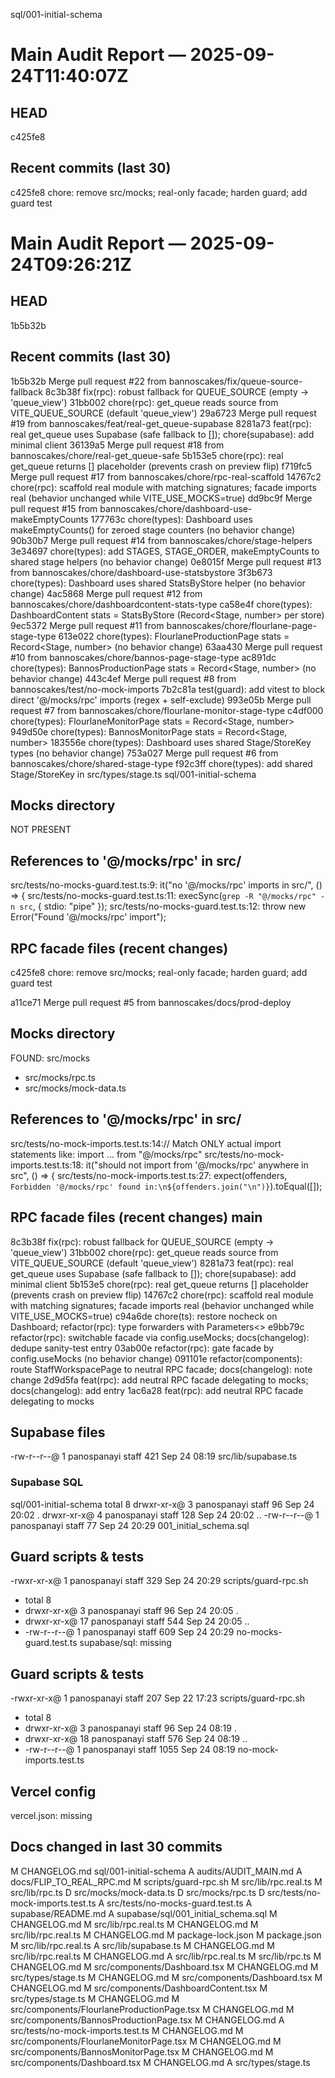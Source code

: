  sql/001-initial-schema
# Main Audit Report — 2025-09-24T11:40:07Z

## HEAD
c425fe8

## Recent commits (last 30)
c425fe8 chore: remove src/mocks; real-only facade; harden guard; add guard test
# Main Audit Report — 2025-09-24T09:26:21Z

## HEAD
1b5b32b

## Recent commits (last 30)
1b5b32b Merge pull request #22 from bannoscakes/fix/queue-source-fallback
8c3b38f fix(rpc): robust fallback for QUEUE_SOURCE (empty → 'queue_view')
31bb002 chore(rpc): get_queue reads source from VITE_QUEUE_SOURCE (default 'queue_view')
29a6723 Merge pull request #19 from bannoscakes/feat/real-get_queue-supabase
8281a73 feat(rpc): real get_queue uses Supabase (safe fallback to []); chore(supabase): add minimal client
36139a5 Merge pull request #18 from bannoscakes/chore/real-get_queue-safe
5b153e5 chore(rpc): real get_queue returns [] placeholder (prevents crash on preview flip)
f719fc5 Merge pull request #17 from bannoscakes/chore/rpc-real-scaffold
14767c2 chore(rpc): scaffold real module with matching signatures; facade imports real (behavior unchanged while VITE_USE_MOCKS=true)
dd9bc9f Merge pull request #15 from bannoscakes/chore/dashboard-use-makeEmptyCounts
177763c chore(types): Dashboard uses makeEmptyCounts() for zeroed stage counters (no behavior change)
90b30b7 Merge pull request #14 from bannoscakes/chore/stage-helpers
3e34697 chore(types): add STAGES, STAGE_ORDER, makeEmptyCounts to shared stage helpers (no behavior change)
0e8015f Merge pull request #13 from bannoscakes/chore/dashboard-use-statsbystore
3f3b673 chore(types): Dashboard uses shared StatsByStore helper (no behavior change)
4ac5868 Merge pull request #12 from bannoscakes/chore/dashboardcontent-stats-type
ca58e4f chore(types): DashboardContent stats = StatsByStore (Record<Stage, number> per store)
9ec5372 Merge pull request #11 from bannoscakes/chore/flourlane-page-stage-type
613e022 chore(types): FlourlaneProductionPage stats = Record<Stage, number> (no behavior change)
63aa430 Merge pull request #10 from bannoscakes/chore/bannos-page-stage-type
ac891dc chore(types): BannosProductionPage stats = Record<Stage, number> (no behavior change)
443c4ef Merge pull request #8 from bannoscakes/test/no-mock-imports
7b2c81a test(guard): add vitest to block direct '@/mocks/rpc' imports (regex + self-exclude)
993e05b Merge pull request #7 from bannoscakes/chore/flourlane-monitor-stage-type
c4df000 chore(types): FlourlaneMonitorPage stats = Record<Stage, number>
949d50e chore(types): BannosMonitorPage stats = Record<Stage, number>
183556e chore(types): Dashboard uses shared Stage/StoreKey types (no behavior change)
753a027 Merge pull request #6 from bannoscakes/chore/shared-stage-type
f92c3ff chore(types): add shared Stage/StoreKey in src/types/stage.ts
sql/001-initial-schema

## Mocks directory
NOT PRESENT

## References to '@/mocks/rpc' in src/
src/tests/no-mocks-guard.test.ts:9:  it("no '@/mocks/rpc' imports in src/", () => {
src/tests/no-mocks-guard.test.ts:11:      execSync(`grep -R "@/mocks/rpc" -n src`, { stdio: "pipe" });
src/tests/no-mocks-guard.test.ts:12:      throw new Error("Found '@/mocks/rpc' import");

## RPC facade files (recent changes)
c425fe8 chore: remove src/mocks; real-only facade; harden guard; add guard test

a11ce71 Merge pull request #5 from bannoscakes/docs/prod-deploy

## Mocks directory
FOUND: src/mocks
 - src/mocks/rpc.ts
 - src/mocks/mock-data.ts

## References to '@/mocks/rpc' in src/
src/tests/no-mock-imports.test.ts:14:// Match ONLY actual import statements like: import ... from "@/mocks/rpc"
src/tests/no-mock-imports.test.ts:18:  it("should not import from '@/mocks/rpc' anywhere in src", () => {
src/tests/no-mock-imports.test.ts:27:    expect(offenders, `Forbidden '@/mocks/rpc' found in:\n${offenders.join("\n")}`).toEqual([]);

## RPC facade files (recent changes) main
8c3b38f fix(rpc): robust fallback for QUEUE_SOURCE (empty → 'queue_view')
31bb002 chore(rpc): get_queue reads source from VITE_QUEUE_SOURCE (default 'queue_view')
8281a73 feat(rpc): real get_queue uses Supabase (safe fallback to []); chore(supabase): add minimal client
5b153e5 chore(rpc): real get_queue returns [] placeholder (prevents crash on preview flip)
14767c2 chore(rpc): scaffold real module with matching signatures; facade imports real (behavior unchanged while VITE_USE_MOCKS=true)
c94a6de chore(ts): restore nocheck on Dashboard; refactor(rpc): type forwarders with Parameters<>
e9bb79c refactor(rpc): switchable facade via config.useMocks; docs(changelog): dedupe sanity-test entry
03ab00e refactor(rpc): gate facade by config.useMocks (no behavior change)
091101e refactor(components): route StaffWorkspacePage to neutral RPC facade; docs(changelog): note change
2d9d5fa feat(rpc): add neutral RPC facade delegating to mocks; docs(changelog): add entry
1ac6a28 feat(rpc): add neutral RPC facade delegating to mocks

## Supabase files
-rw-r--r--@ 1 panospanayi  staff  421 Sep 24 08:19 src/lib/supabase.ts

### Supabase SQL
sql/001-initial-schema
total 8
drwxr-xr-x@ 3 panospanayi  staff   96 Sep 24 20:02 .
drwxr-xr-x@ 4 panospanayi  staff  128 Sep 24 20:02 ..
-rw-r--r--@ 1 panospanayi  staff   77 Sep 24 20:29 001_initial_schema.sql

## Guard scripts & tests
-rwxr-xr-x@ 1 panospanayi  staff  329 Sep 24 20:29 scripts/guard-rpc.sh
 - total 8
 - drwxr-xr-x@  3 panospanayi  staff   96 Sep 24 20:05 .
 - drwxr-xr-x@ 17 panospanayi  staff  544 Sep 24 20:05 ..
 - -rw-r--r--@  1 panospanayi  staff  609 Sep 24 20:29 no-mocks-guard.test.ts
supabase/sql: missing

## Guard scripts & tests
-rwxr-xr-x@ 1 panospanayi  staff  207 Sep 22 17:23 scripts/guard-rpc.sh
 - total 8
 - drwxr-xr-x@  3 panospanayi  staff    96 Sep 24 08:19 .
 - drwxr-xr-x@ 18 panospanayi  staff   576 Sep 24 08:19 ..
 - -rw-r--r--@  1 panospanayi  staff  1055 Sep 24 08:19 no-mock-imports.test.ts

## Vercel config
vercel.json: missing

## Docs changed in last 30 commits
  M	CHANGELOG.md
 sql/001-initial-schema
  A	audits/AUDIT_MAIN.md
  A	docs/FLIP_TO_REAL_RPC.md
  M	scripts/guard-rpc.sh
  M	src/lib/rpc.real.ts
  M	src/lib/rpc.ts
  D	src/mocks/mock-data.ts
  D	src/mocks/rpc.ts
  D	src/tests/no-mock-imports.test.ts
  A	src/tests/no-mocks-guard.test.ts
  A	supabase/README.md
  A	supabase/sql/001_initial_schema.sql
  M	CHANGELOG.md
  M	src/lib/rpc.real.ts
  M	CHANGELOG.md
  M	src/lib/rpc.real.ts
  M	CHANGELOG.md
  M	package-lock.json
  M	package.json
  M	src/lib/rpc.real.ts
  A	src/lib/supabase.ts
  M	CHANGELOG.md
  M	src/lib/rpc.real.ts
  M	CHANGELOG.md
  A	src/lib/rpc.real.ts
  M	src/lib/rpc.ts
  M	CHANGELOG.md
  M	src/components/Dashboard.tsx
  M	CHANGELOG.md
  M	src/types/stage.ts
  M	CHANGELOG.md
  M	src/components/Dashboard.tsx
  M	CHANGELOG.md
  M	src/components/DashboardContent.tsx
  M	src/types/stage.ts
  M	CHANGELOG.md
  M	src/components/FlourlaneProductionPage.tsx
  M	CHANGELOG.md
  M	src/components/BannosProductionPage.tsx
  M	CHANGELOG.md
  A	src/tests/no-mock-imports.test.ts
  M	CHANGELOG.md
  M	src/components/FlourlaneMonitorPage.tsx
  M	CHANGELOG.md
  M	src/components/BannosMonitorPage.tsx
  M	CHANGELOG.md
  M	src/components/Dashboard.tsx
  M	CHANGELOG.md
  A	src/types/stage.ts
